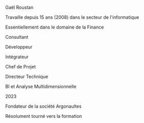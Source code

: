 Gaël Roustan

Travaille depuis 15 ans (2008) dans le secteur de l'informatique

Essentiellement dans le domaine de la Finance

Consultant

Développeur

Intégrateur

Chef de Projet

Directeur Technique


BI et Analyse Multidimensionnelle

2023

Fondateur de la société Argonaultes

Résolument tourné vers la formation

